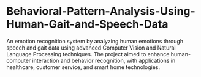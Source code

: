 # Behavioral-Pattern-Analysis-Using-Human-Gait-and-Speech-Data
An emotion recognition system by analyzing human emotions through speech and gait data using advanced Computer Vision and Natural Language Processing techniques. The project aimed to enhance human-computer interaction and behavior recognition, with applications in healthcare, customer service, and smart home technologies.
